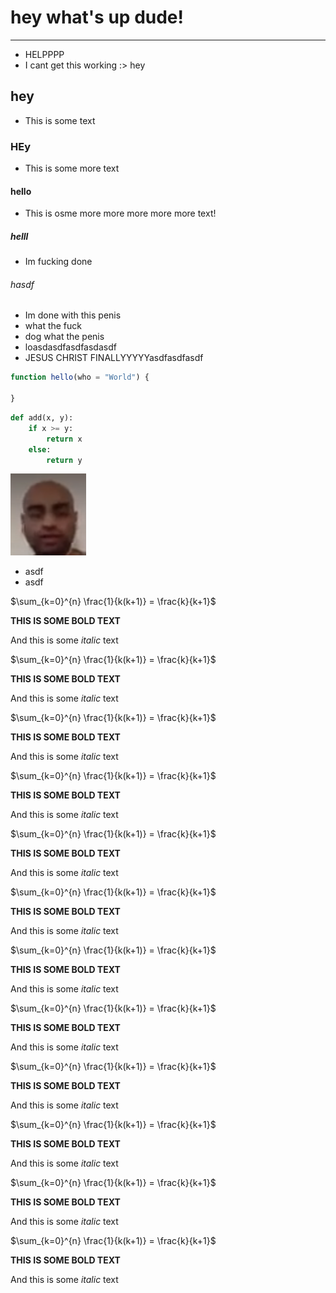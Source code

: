 # hey what's up dude!
---
- HELPPPP
- I cant get this working :> hey
## hey
- This is some text
### HEy    
- This is some more text
#### hello
- This is osme more more more more more text!
##### helll
- Im fucking done
###### hasdf
- Im done with this penis
- what the fuck
- dog what the penis
- loasdasdfasdfasdasdf
- JESUS CHRIST FINALLYYYYYasdfasdfasdf

```javascript
function hello(who = "World") {

}
```

```py
def add(x, y):
	if x >= y:
    	return x
    else:
    	return y
```

![karthik](zoomconference.png)
- asdf
- asdf

$\sum_{k=0}^{n} \frac{1}{k(k+1)} = \frac{k}{k+1}$

**THIS IS SOME BOLD TEXT**

And this is some *italic* text


$\sum_{k=0}^{n} \frac{1}{k(k+1)} = \frac{k}{k+1}$

**THIS IS SOME BOLD TEXT**

And this is some *italic* text

$\sum_{k=0}^{n} \frac{1}{k(k+1)} = \frac{k}{k+1}$

**THIS IS SOME BOLD TEXT**

And this is some *italic* text

$\sum_{k=0}^{n} \frac{1}{k(k+1)} = \frac{k}{k+1}$

**THIS IS SOME BOLD TEXT**

And this is some *italic* text

$\sum_{k=0}^{n} \frac{1}{k(k+1)} = \frac{k}{k+1}$

**THIS IS SOME BOLD TEXT**

And this is some *italic* text

$\sum_{k=0}^{n} \frac{1}{k(k+1)} = \frac{k}{k+1}$

**THIS IS SOME BOLD TEXT**

And this is some *italic* text


$\sum_{k=0}^{n} \frac{1}{k(k+1)} = \frac{k}{k+1}$

**THIS IS SOME BOLD TEXT**

And this is some *italic* text


$\sum_{k=0}^{n} \frac{1}{k(k+1)} = \frac{k}{k+1}$

**THIS IS SOME BOLD TEXT**

And this is some *italic* text


$\sum_{k=0}^{n} \frac{1}{k(k+1)} = \frac{k}{k+1}$

**THIS IS SOME BOLD TEXT**

And this is some *italic* text

$\sum_{k=0}^{n} \frac{1}{k(k+1)} = \frac{k}{k+1}$

**THIS IS SOME BOLD TEXT**

And this is some *italic* text


$\sum_{k=0}^{n} \frac{1}{k(k+1)} = \frac{k}{k+1}$

**THIS IS SOME BOLD TEXT**

And this is some *italic* text


$\sum_{k=0}^{n} \frac{1}{k(k+1)} = \frac{k}{k+1}$

**THIS IS SOME BOLD TEXT**

And this is some *italic* text



